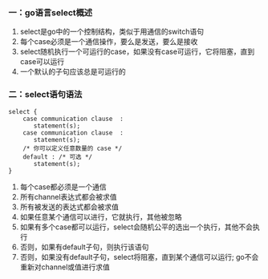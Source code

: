 ### 一：go语言select概述
1. select是go中的一个控制结构，类似于用通信的switch语句
2. 每个case必须是一个通信操作，要么是发送，要么是接收
3. select随机执行一个可运行的case，如果没有case可运行，它将阻塞，直到case可以运行
4. 一个默认的子句应该总是可运行的

### 二：select语句语法
```
select {
    case communication clause  :
       statement(s);
    case communication clause  :
       statement(s);
    /* 你可以定义任意数量的 case */
    default : /* 可选 */
       statement(s);
}
```
1. 每个case都必须是一个通信
2. 所有channel表达式都会被求值
3. 所有被发送的表达式都会被求值
4. 如果任意某个通信可以进行，它就执行，其他被忽略
5. 如果有多个case都可以运行，select会随机公平的选出一个执行，其他不会执行
6. 否则，如果有default子句，则执行该语句
7. 否则，如果没有default子句，select将阻塞，直到某个通信可以运行; go不会重新对channel或值进行求值